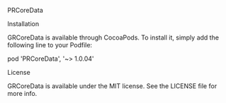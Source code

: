 PRCoreData

Installation

GRCoreData is available through CocoaPods. To install it, simply add the following line to your Podfile:

pod 'PRCoreData', '~> 1.0.04'

License

GRCoreData is available under the MIT license. See the LICENSE file for more info.
